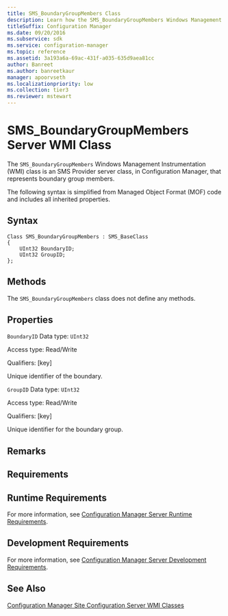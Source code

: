 ```yaml
---
title: SMS_BoundaryGroupMembers Class
description: Learn how the SMS_BoundaryGroupMembers Windows Management Instrumentation (WMI) class is an SMS Provider server class that represents boundary group members.
titleSuffix: Configuration Manager
ms.date: 09/20/2016
ms.subservice: sdk
ms.service: configuration-manager
ms.topic: reference
ms.assetid: 3a193a6a-69ac-431f-a035-635d9aea81cc
author: Banreet
ms.author: banreetkaur
manager: apoorvseth
ms.localizationpriority: low
ms.collection: tier3
ms.reviewer: mstewart
---
```

# SMS_BoundaryGroupMembers Server WMI Class
The `SMS_BoundaryGroupMembers` Windows Management Instrumentation (WMI) class is an SMS Provider server class, in Configuration Manager, that represents boundary group members.

 The following syntax is simplified from Managed Object Format (MOF) code and includes all inherited properties.

## Syntax

```
Class SMS_BoundaryGroupMembers : SMS_BaseClass
{
    UInt32 BoundaryID;
    UInt32 GroupID;
};
```

## Methods
 The `SMS_BoundaryGroupMembers` class does not define any methods.

## Properties
 `BoundaryID`
 Data type: `UInt32`

 Access type: Read/Write

 Qualifiers: [key]

 Unique identifier of the boundary.

 `GroupID`
 Data type: `UInt32`

 Access type: Read/Write

 Qualifiers: [key]

 Unique identifier for the boundary group.

## Remarks

## Requirements

## Runtime Requirements
 For more information, see [Configuration Manager Server Runtime Requirements](../../../../../develop/core/reqs/server-runtime-requirements.md).

## Development Requirements
 For more information, see [Configuration Manager Server Development Requirements](../../../../../develop/core/reqs/server-development-requirements.md).

## See Also
 [Configuration Manager Site Configuration Server WMI Classes](../../../../../develop/reference/core/servers/configure/site-configuration-server-wmi-classes.md)
